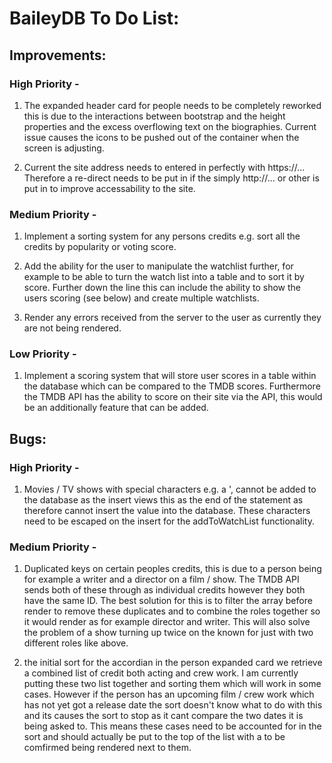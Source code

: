 # BaileyDB To Do List:

## Improvements:

### High Priority -

1. The expanded header card for people needs to be completely reworked this is due to the interactions between bootstrap and the height properties and the excess overflowing
   text on the biographies. Current issue causes the icons to be pushed out of the container when the screen is adjusting.

2. Current the site address needs to entered in perfectly with https://... Therefore a re-direct needs to be put in if the simply http://... or other is put in to improve
   accessability to the site.

### Medium Priority -

1. Implement a sorting system for any persons credits e.g. sort all the credits by popularity or voting score.

2. Add the ability for the user to manipulate the watchlist further, for example to be able to turn the watch list into a table and to sort it by score. Further down the line
   this can include the ability to show the users scoring (see below) and create multiple watchlists.

3. Render any errors received from the server to the user as currently they are not being rendered.

### Low Priority -

1. Implement a scoring system that will store user scores in a table within the database which can be compared to the TMDB scores. Furthermore the TMDB API has the ability
   to score on their site via the API, this would be an additionally feature that can be added.

## Bugs:

### High Priority -

1. Movies / TV shows with special characters e.g. a ', cannot be added to the database as the insert views this as the end of the statement as therefore cannot insert the
   value into the database. These characters need to be escaped on the insert for the addToWatchList functionality.

### Medium Priority -

1. Duplicated keys on certain peoples credits, this is due to a person being for example a writer and a director on a film / show. The TMDB API sends both of these through
   as individual credits however they both have the same ID. The best solution for this is to filter the array before render to remove these duplicates and to combine the
   roles together so it would render as for example director and writer. This will also solve the problem of a show turning up twice on the known for just with two different
   roles like above.

2. the initial sort for the accordian in the person expanded card we retrieve a combined list of credit both acting and crew work. I am currently putting these two list together
   and sorting them which will work in some cases. However if the person has an upcoming film / crew work which has not yet got a release date the sort doesn't know what to do with this
   and its causes the sort to stop as it cant compare the two dates it is being asked to. This means these cases need to be accounted for in the sort and should actually be put to the
   top of the list with a to be comfirmed being rendered next to them.
